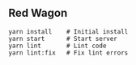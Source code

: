 ## Red Wagon

```shell
yarn install    # Initial install
yarn start      # Start server
yarn lint       # Lint code
yarn lint:fix   # Fix lint errors
```